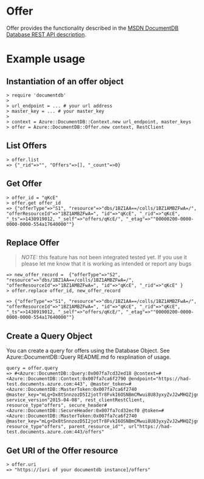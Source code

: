 # Offer

Offer provides the functionality described in the [MSDN DocumentDB Database REST API description](https://msdn.microsoft.com/en-us/library/azure/dn962115.aspx).

# Example usage

## Instantiation of an offer object
```
> require 'documentdb'
>
> url_endpoint = ... # your url address
> master_key = ... # your master_key
>
> context = Azure::DocumentDB::Context.new url_endpoint, master_keys
> offer = Azure::DocumentDB::Offer.new context, RestClient
```

## List Offers
```
> offer.list
=> {"_rid"=>"", "Offers"=>[], "_count"=>0}
```

## Get Offer
```
> offer_id = "qKcE"
> offer.get offer_id
=> {"offerType"=>"S1", "resource"=>"dbs/1BZ1AA==/colls/1BZ1AMBZFwA=/", "offerResourceId"=>"1BZ1AMBZFwA=", "id"=>"qKcE", "_rid"=>"qKcE", "_ts"=>1430919012, "_self"=>"offers/qKcE/", "_etag"=>""00000200-0000-0000-0000-554a17640000""}
```

## Replace Offer
> _NOTE:_ this feature has not been integrated tested yet.  If you use it please let me know that it is working as intended or report any bugs

```
=> new_offer_record =  {"offerType"=>"S2", "resource"=>"dbs/1BZ1AA==/colls/1BZ1AMBZFwA=/", "offerResourceId"=>"1BZ1AMBZFwA=", "id"=>"qKcE", "_rid"=>"qKcE" }
> offer.replace offer_id, new_offer_record

=> {"offerType"=>"S1", "resource"=>"dbs/1BZ1AA==/colls/1BZ1AMBZFwA=/", "offerResourceId"=>"1BZ1AMBZFwA=", "id"=>"qKcE", "_rid"=>"qKcE", "_ts"=>1430919012, "_self"=>"offers/qKcE/", "_etag"=>""00000200-0000-0000-0000-554a17640000""}
```

## Create a Query Object

You can create a query for offers using the Database Object.  See Azure::DocumentDB::Query README.md fo rexplination of usage.

```
query = offer.query
=> #<Azure::DocumentDB::Query:0x007fa7cd32ed18 @context=#<Azure::DocumentDB::Context:0x007fa7ca6f2790 @endpoint="https://had-test.documents.azure.com:443", @master_token=#<Azure::DocumentDB::MasterToken:0x007fa7ca6f2740 @master_key="mLg+Dx8tSnnzozD5I2jotTr8FvkI6OSNBmCMwui8U83yxyZvJ2wMHQZjgnvvAfBW7HYJf3xlm/IRjAdRDcWfHw==">, service_version"2015-04-08", rest_clientRestClient, resource_type"offers", secure_header#<Azure::DocumentDB::SecureHeader:0x007fa7cd32ecf0 @token=#<Azure::DocumentDB::MasterToken:0x007fa7ca6f2740 @master_key="mLg+Dx8tSnnzozD5I2jotTr8FvkI6OSNBmCMwui8U83yxyZvJ2wMHQZjgnvvAfBW7HYJf3xlm/IRjAdRDcWfHw==">, resource_type"offers", parent_resource_id"", url"https://had-test.documents.azure.com:443/offers"
```

## Get URI of the Offer resource
```
> offer.uri
=> "https://[uri of your documentdb instance]/offers"
```